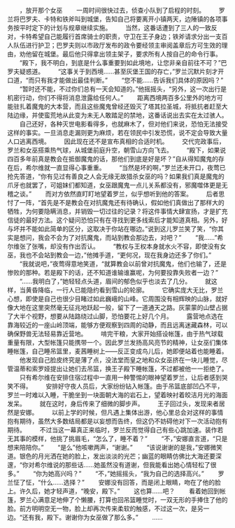 　　，放开那个女巫
　　一周时间很快过去，侦查小队到了启程的时刻。
　　罗兰将巴罗夫、卡特和铁斧叫到城堡，告知自己将要离开小镇两天，边陲镇的各项事务按平时定下的计划与规章继续实施。
　　当然，这番话遭到了三人的一致反对，卡特希望自己能履行首席骑士的职责，守卫在王子身边；铁斧请求分出一支百人队伍进行护卫；巴罗夫则以市政厅发布的政令要经领主审阅盖章后方可生效的理由，劝他留在城堡。最后他只得拿出领主架子，要求所有人按自己的命令行事。
　　“殿下，我不明白，到底是什么事重要到如此境地，让您非亲自前往不可？”巴罗夫疑惑道。
　　“这事关于到西境……甚至灰堡王国的存亡，”罗兰沉默片刻才开口道，“而只有我才能做出最佳判断。”
　　“您不能……告诉我们具体的原因吗？”
　　“暂时还不能，不过你们总有一天会知道的。”他摇摇头，“另外，这一次出行是机密行动，你们不得将消息泄露给任何人。”
　　距离西境两百多公里外的地方可能驻扎着魔鬼的大本营，而且这些魔鬼曾经还毁灭了塔其拉圣城，将抵抗者赶至大陆边缘，并使蛮荒地从此变为未无人敢踏足的禁地，这番话说出去实在太过骇人。
　　自己还好，各种灭世电影看得多，也就麻木了，但对他们来说，恐怕无法接受这样的事实。一旦消息走漏则更为麻烦，若在领民中引发恐慌，说不定会导致大量人口逃离西境。
　　因此现在还不是宣布真相的合适时机。
　　交代完政事后，罗兰和女巫搭乘热气球，从城堡前庭升空，朝雪山方向飞去。
　　“殿下，如果说四百多年前真是教会在抵御魔鬼的话，那他们到底是好是坏？”自从得知魔鬼的存在后，希尔维就一直显得心事重重。
　　“当然是坏的啊，”罗兰还未开口，夜莺已抢先答道，“你有见过有善良之人会无缘无故猎杀女巫的吗？如果我们真是魔鬼的爪牙也就罢了，可姐妹们都知道，女巫跟魔鬼一点儿关系都没有，邪魔噬体更是无稽之谈。”
　　而对方依然直盯盯地望着罗兰，似乎想听到他的答案。
　　后者思忖了一阵，“首先是不是教会在对抗魔鬼还有待确认，假如他们真做出了那样大的牺牲，为何要隐瞒消息，并销毁一切过往的记录？将这件事情大肆宣扬，才是扩充信徒的最好方法。这个疑问恐怕只有在寻找到更多线索后才能知道真相。另外，好与坏并不能如此简单的区分，这取决于你站在哪边。”说到这儿罗兰笑了笑，“你其实是想问，我会不会为了对抗魔鬼，而站到教会那边去，对吧？”
　　“我……”希尔维张了张嘴，却没有作出否认。
　　“教权与王权本身就水火不容，即使没有女巫，我也不会站到教会一边，”他摊手道，“更何况，现在我身边还多了你们。”
　　“我就说吧，”夜莺得意地笑道，“就算教会以前曾对抗魔鬼，他们也输了，还是惨败的那种。若是殿下的话，还不知道谁输谁赢呢，为何要投靠失败者一边？”
　　“……我明白了，”她轻轻点头道，眉间的郁色似乎也淡去了几分。
　　就这样，当黄昏降临，一行人已能隐约看到雪山的轮廓。
　　它确实庞大无比，罗兰心想，即使是自己也很少目睹过如此巍峨的山峰。它周围没有相辉映的山脉，就好像大地在这里突然毫无征兆地跃起一般，留下了一道通天之路。灰蒙蒙的山壁占据了大半个视野，想要从陆路绕过山脚，恐怕要花上好几个月。
　　露营地点选在靠海较近的一座山岭顶端，能够方便观察到四周的动静，而且远离迷藏森林，可以确保野兽无法轻易靠近营地。
　　啃完干粮，大家开始搭设帐篷，由于热气球载重量有限，大型帐篷只能携带一个。因此罗兰发扬高风亮节的精神，让女巫们集体睡帐篷，自己睡吊篮里，麦茜睡树上——反正变成鸟儿后，她即便站着也能睡着。
　　他发现自己脸皮终究是薄了点，没法堂而皇之地和众女巫挤在一块儿睡觉，尽管温蒂和索罗娅提出让她们去吊篮，换王子殿下睡帐篷，不过都被他一一拒绝了。
　　只有希尔维在安排住宿过程中一直用一种警惕的眼神望着罗兰，让后者感到哭笑不得。
　　安排好守夜人员后，大家纷纷钻入帐篷。由于吊篮底部凹凸不平，罗兰一时难以入睡，干脆坐到一块面朝大海的岩石上，望着映衬着皎洁月光的海面发呆。
　　就在这时，身后传来了细微的脚步声。
　　王子回过头，发现来者居然是安娜。
　　以前上学的时候，但凡遇上集体出游，他心里总会对这样的事情抱有期待，虽然大多数结局都是以妄想而告终，但这仍不妨碍他对下一次活动抱有期待。
　　不过当这一幕真正来临时，罗兰反而觉得自己有些心跳加速。装作若无其事的模样，他挑了挑眉毛，“怎么了，睡不着？”
　　“不，”安娜直言道，“只是想来陪陪你。”
　　“是么”他咳嗽两声，“谢谢。”
　　“该说谢谢的是我，”安娜微笑道。银色的月光洒在她的脸上，发出淡淡的光芒；幽蓝的眼睛仿佛比大海还要深邃，“你对希尔维说的那些话……她虽然没有道谢，但我能看出她心情轻松了很多。”
　　“你为她高兴吗？”
　　“不，”她摇摇头，“我为自己的选择高兴。”
　　罗兰怔了怔，“什么……选择？”
　　安娜没有回答，而是闭上眼睛，吻在了他的脸上。许久后，她才轻声道，“晚安，殿下。”
　　这也算……吧？
　　看着她回到帐篷，罗兰心满意足地伸了个懒腰，打算也回吊篮睡觉时，一双无形的手捧住了他的脸。前方明明空无一物，脸上却再次传来柔软的触感，不过这一次，是另一边。“还有我，殿下。谢谢你为女巫做了那么多。”
　　……